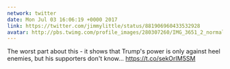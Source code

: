 ```yaml
---
network: twitter
date: Mon Jul 03 16:06:19 +0000 2017
link: https://twitter.com/jimmylittle/status/881906960433532928
avatar: http://pbs.twimg.com/profile_images/280307260/IMG_3651_2_normal.jpg
---
```


The worst part about this - it shows that Trump's power is only against heel enemies, but his supporters don't know… https://t.co/sekOrIM5SM
